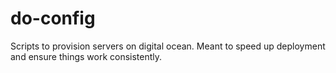 # do-config
Scripts to provision servers on digital ocean. Meant to speed up deployment and ensure things work consistently.

